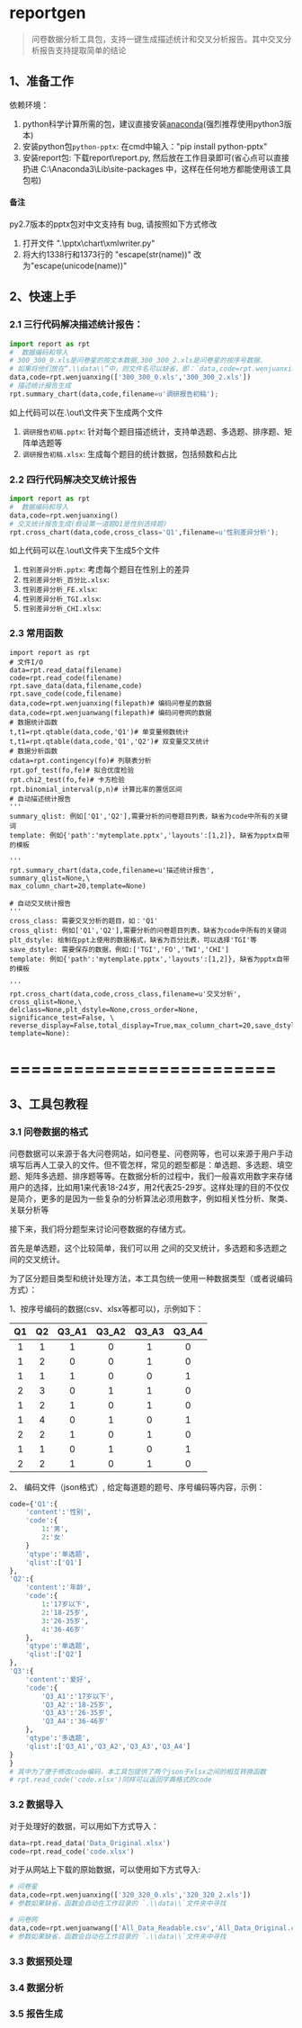 # reportgen

> 问卷数据分析工具包，支持一键生成描述统计和交叉分析报告。其中交叉分析报告支持提取简单的结论



## 1、准备工作

依赖环境：

1. python科学计算所需的包，建议直接安装[anaconda](https://www.continuum.io/downloads)(强烈推荐使用python3版本)
2. 安装python包`python-pptx`:  在cmd中输入："pip install python-pptx" 
3. 安装report包: 下载report\\report.py, 然后放在工作目录即可(省心点可以直接扔进 C:\Anaconda3\Lib\site-packages 中，这样在任何地方都能使用该工具包啦)


#### 备注

py2.7版本的pptx包对中文支持有 bug, 请按照如下方式修改

1. 打开文件 ".\\pptx\\chart\\xmlwriter.py"
2. 将大约1338行和1373行的 "escape(str(name))" 改为"escape(unicode(name))"

## 2、快速上手

### 2.1 三行代码解决描述统计报告：

```python
import report as rpt
#  数据编码和导入
# 300_300_0.xls是问卷星的按文本数据,300_300_2.xls是问卷星的按序号数据.
# 如果将他们放在“.\\data\\”中，则文件名可以缺省，即：`data,code=rpt.wenjuanxing()`
data,code=rpt.wenjuanxing(['300_300_0.xls','300_300_2.xls'])
# 描述统计报告生成
rpt.summary_chart(data,code,filename=u'调研报告初稿');
```
如上代码可以在.\\out\\文件夹下生成两个文件

1. `调研报告初稿.pptx`: 针对每个题目描述统计，支持单选题、多选题、排序题、矩阵单选题等
2. `调研报告初稿.xlsx`: 生成每个题目的统计数据，包括频数和占比

### 2.2 四行代码解决交叉统计报告


```python
import report as rpt
#  数据编码和导入
data,code=rpt.wenjuanxing()
# 交叉统计报告生成(假设第一道题Q1是性别选择题)
rpt.cross_chart(data,code,cross_class='Q1',filename=u'性别差异分析');
```
如上代码可以在.\\out\\文件夹下生成5个文件

1. `性别差异分析.pptx`: 考虑每个题目在性别上的差异
2. `性别差异分析_百分比.xlsx`:
3. `性别差异分析_FE.xlsx`:
4. `性别差异分析_TGI.xlsx`:
5. `性别差异分析_CHI.xlsx`:


### 2.3 常用函数

```pyton
import report as rpt
# 文件I/O 
data=rpt.read_data(filename)
code=rpt.read_code(filename)
rpt.save_data(data,filename,code)
rpt.save_code(code,filename)
data,code=rpt.wenjuanxing(filepath)# 编码问卷星的数据
data,code=rpt.wenjuanwang(filepath)# 编码问卷网的数据
# 数据统计函数
t,t1=rpt.qtable(data,code,'Q1')# 单变量频数统计
t,t1=rpt.qtable(data,code,'Q1','Q2')# 双变量交叉统计
# 数据分析函数
cdata=rpt.contingency(fo)# 列联表分析
rpt.gof_test(fo,fe)# 拟合优度检验
rpt.chi2_test(fo,fe)# 卡方检验
rpt.binomial_interval(p,n)# 计算比率的置信区间
# 自动描述统计报告
'''
summary_qlist: 例如['Q1','Q2'],需要分析的问卷题目列表，缺省为code中所有的关键词
template: 例如{'path':'mytemplate.pptx','layouts':[1,2]}, 缺省为pptx自带的模板

'''
rpt.summary_chart(data,code,filename=u'描述统计报告', summary_qlist=None,\
max_column_chart=20,template=None)

# 自动交叉统计报告
'''
cross_class: 需要交叉分析的题目，如：'Q1'
cross_qlist: 例如['Q1','Q2'],需要分析的问卷题目列表，缺省为code中所有的关键词
plt_dstyle: 绘制在ppt上使用的数据格式，缺省为百分比表，可以选择'TGI'等
save_dstyle: 需要保存的数据，例如:['TGI','FO','TWI','CHI']
template: 例如{'path':'mytemplate.pptx','layouts':[1,2]}, 缺省为pptx自带的模板

'''
rpt.cross_chart(data,code,cross_class,filename=u'交叉分析', cross_qlist=None,\
delclass=None,plt_dstyle=None,cross_order=None, significance_test=False, \
reverse_display=False,total_display=True,max_column_chart=20,save_dstyle=None,\
template=None):
```


=========================
=========================


## 3、工具包教程

### 3.1 问卷数据的格式

问卷数据可以来源于各大问卷网站，如问卷星、问卷网等，也可以来源于用户手动填写后再人工录入的文件。但不管怎样，常见的题型都是：单选题、多选题、填空题、矩阵多选题、排序题等等。在数据分析的过程中，我们一般喜欢用数字来存储用户的选择，比如用1来代表18-24岁，用2代表25-29岁。这样处理的目的不仅仅是简介，更多的是因为一些复杂的分析算法必须用数字，例如相关性分析、聚类、关联分析等

接下来，我们将分题型来讨论问卷数据的存储方式。

首先是单选题，这个比较简单，我们可以用
之间的交叉统计，多选题和多选题之间的交叉统计。

为了区分题目类型和统计处理方法，本工具包统一使用一种数据类型（或者说编码方式）：

1、按序号编码的数据(csv、xlsx等都可以)，示例如下：
  

|Q1|Q2|Q3_A1|Q3_A2|Q3_A3|Q3_A4|
|:----:|:---:|:----:|:----:|:---:|:----:|
|1|1|1|0|1|0|
|1|2|0|0|1|0|
|1|1|1|0|0|1|
|2|3|0|1|1|0|
|1|2|1|0|1|0|
|1|4|0|1|0|1|
|2|2|1|0|1|0|
|1|1|0|1|0|1|
|2|2|1|0|1|0|


2、 编码文件（json格式）, 给定每道题的题号、序号编码等内容，示例：

```python
code={'Q1':{
    'content':'性别',
    'code':{
        1:'男',
        2:'女'
    }
    'qtype':'单选题',
    'qlist':['Q1']
},
'Q2':{
    'content':'年龄',
    'code':{
        1:'17岁以下',
        2:'18-25岁',
        3:'26-35岁',
        4:'36-46岁'
    },
    'qtype':'单选题',
    'qlist':['Q2']
},
'Q3':{
    'content':'爱好',
    'code':{
        'Q3_A1':'17岁以下',
        'Q3_A2':'18-25岁',
        'Q3_A3':'26-35岁',
        'Q3_A4':'36-46岁'
    },
    'qtype':'多选题',
    'qlist':['Q3_A1','Q3_A2','Q3_A3','Q3_A4']
}
}
# 其中为了便于修改code编码，本工具包提供了两个json于xlsx之间的相互转换函数
# rpt.read_code('code.xlsx')同样可以返回字典格式的code
```



### 3.2 数据导入
对于处理好的数据，可以用如下方式导入：

```python
data=rpt.read_data('Data_Original.xlsx')
code=rpt.read_code('code.xlsx')
```

对于从网站上下载的原始数据，可以使用如下方式导入:

```python
# 问卷星 
data,code=rpt.wenjuanxing(['320_320_0.xls','320_320_2.xls'])
# 参数如果缺省，函数会自动在工作目录的 `.\\data\\`文件夹中寻找

# 问卷网  
data,code=rpt.wenjuanwang(['All_Data_Readable.csv','All_Data_Original.csv','code.csv'])
# 参数如果缺省，函数会自动在工作目录的 `.\\data\\`文件夹中寻找

```

### 3.3 数据预处理


### 3.4 数据分析

### 3.5 报告生成













